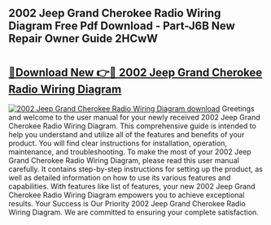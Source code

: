 ## 2002 Jeep Grand Cherokee Radio Wiring Diagram Free Pdf Download - Part-J6B New Repair Owner Guide 2HCwW

# <h2><a href="http://dfukkb6.blite.top/?on=2002+Jeep+Grand+Cherokee+Radio+Wiring+Diagram">🔗Download New 👉🔴 2002 Jeep Grand Cherokee Radio Wiring Diagram</a></h2>

[![2002 Jeep Grand Cherokee Radio Wiring Diagram download](https://i.imgur.com/lujVjoI.png)](http://dfukkb6.blite.top/?on=2002+Jeep+Grand+Cherokee+Radio+Wiring+Diagram)
Greetings and welcome to the user manual for your newly received 2002 Jeep Grand Cherokee Radio Wiring Diagram. This comprehensive guide is intended to help you understand and utilize all of the features and benefits of your product. You will find clear instructions for installation, operation, maintenance, and troubleshooting. To make the most of your 2002 Jeep Grand Cherokee Radio Wiring Diagram, please read this user manual carefully. It contains step-by-step instructions for setting up the product, as well as detailed information on how to use its various features and capabilities. With features like list of features, your new 2002 Jeep Grand Cherokee Radio Wiring Diagram empowers you to achieve exceptional results. Your Success is Our Priority 2002 Jeep Grand Cherokee Radio Wiring Diagram. We are committed to ensuring your complete satisfaction.
